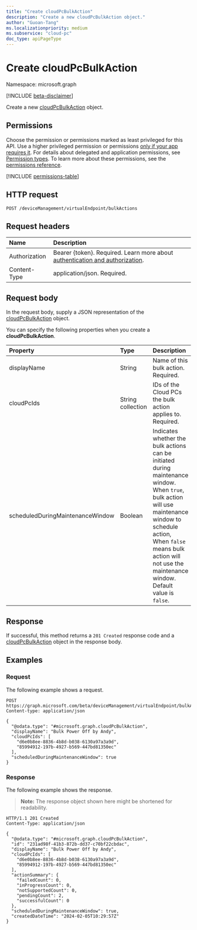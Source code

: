 ```yaml
---
title: "Create cloudPcBulkAction"
description: "Create a new cloudPcBulkAction object."
author: "Guoan-Tang"
ms.localizationpriority: medium
ms.subservice: "cloud-pc"
doc_type: apiPageType
---
```


# Create cloudPcBulkAction
Namespace: microsoft.graph

[!INCLUDE [beta-disclaimer](../../includes/beta-disclaimer.md)]

Create a new [cloudPcBulkAction](../resources/cloudpcbulkaction.md) object.

## Permissions
Choose the permission or permissions marked as least privileged for this API. Use a higher privileged permission or permissions [only if your app requires it](/graph/permissions-overview#best-practices-for-using-microsoft-graph-permissions). For details about delegated and application permissions, see [Permission types](/graph/permissions-overview#permission-types). To learn more about these permissions, see the [permissions reference](/graph/permissions-reference).

<!-- { "blockType": "permissions", "name": "virtualendpoint_post_bulkactions" } -->
[!INCLUDE [permissions-table](../includes/permissions/virtualendpoint-post-bulkactions-permissions.md)]

## HTTP request

<!-- {
  "blockType": "ignored"
}
-->
``` http
POST /deviceManagement/virtualEndpoint/bulkActions
```

## Request headers

|Name|Description|
|:---|:---|
|Authorization|Bearer {token}. Required. Learn more about [authentication and authorization](/graph/auth/auth-concepts).|
|Content-Type|application/json. Required.|

## Request body
In the request body, supply a JSON representation of the [cloudPcBulkAction](../resources/cloudpcbulkaction.md) object.

You can specify the following properties when you create a **cloudPcBulkAction**.

|Property|Type|Description|
|:---|:---|:---|
|displayName|String|Name of this bulk action. Required.|
|cloudPcIds|String collection|IDs of the Cloud PCs the bulk action applies to. Required.|
|scheduledDuringMaintenanceWindow|Boolean|Indicates whether the bulk actions can be initiated during maintenance window. When `true`, bulk action will use maintenance window to schedule action, When `false` means bulk action will not use the maintenance window. Default value is `false`.|

## Response

If successful, this method returns a `201 Created` response code and a [cloudPcBulkAction](../resources/cloudpcbulkaction.md) object in the response body.

## Examples

### Request
The following example shows a request.
<!-- {
  "blockType": "request",
  "name": "create_cloudpcbulkaction_from_"
}
-->
``` http
POST https://graph.microsoft.com/beta/deviceManagement/virtualEndpoint/bulkActions
Content-type: application/json

{
  "@odata.type": "#microsoft.graph.cloudPcBulkAction",
  "displayName": "Bulk Power Off by Andy",
  "cloudPcIds": [
    "d6e0b8ee-8836-4b8d-b038-6130a97a3a9d",
    "85994912-197b-4927-b569-447bd81350ec"
  ],
  "scheduledDuringMaintenanceWindow": true
}
```

### Response
The following example shows the response.
>**Note:** The response object shown here might be shortened for readability.
<!-- {
  "blockType": "response",
  "truncated": true,
  "@odata.type": "microsoft.graph.cloudPcBulkAction"
}
-->
``` http
HTTP/1.1 201 Created
Content-Type: application/json

{
  "@odata.type": "#microsoft.graph.cloudPcBulkAction",
  "id": "231ad98f-41b3-872b-dd37-c70bf22cbdac",
  "displayName": "Bulk Power Off by Andy",
  "cloudPcIds": [
    "d6e0b8ee-8836-4b8d-b038-6130a97a3a9d",
    "85994912-197b-4927-b569-447bd81350ec"
  ],
  "actionSummary": {
    "failedCount": 0,
    "inProgressCount": 0,
    "notSupportedCount": 0,
    "pendingCount": 2,
    "successfulCount": 0
  },
  "scheduledDuringMaintenanceWindow": true,
  "createdDateTime": "2024-02-05T10:29:57Z"
}
```
